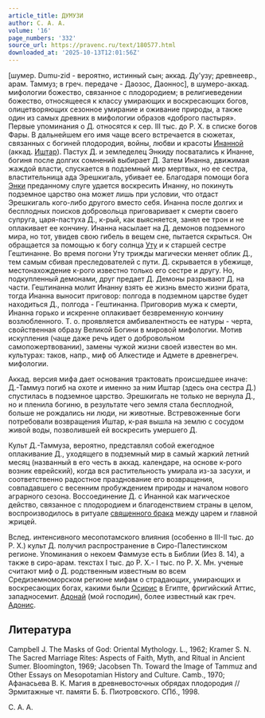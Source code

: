```yaml
---
article_title: ДУМУЗИ
author: C. A. A.
volume: '16'
page_numbers: '332'
source_url: https://pravenc.ru/text/180577.html
downloaded_at: '2025-10-13T12:01:56Z'
---
```


[шумер. Dumu-zid - вероятно, истинный сын; аккад. Ду'узу; древнеевр., арам. Таммуз; в греч. передаче - Даозос, Даоннос], в шумеро-аккад. мифологии божество, связанное с плодородием; в религиеведении божество, относящееся к классу умирающих и воскресающих богов, олицетворяющих сезонное умирание и оживание природы, а также один из самых древних в мифологии образов «доброго пастыря». Первые упоминания о Д. относятся к сер. III тыс. до Р. Х. в списке богов Фары. В дальнейшем его имя чаще всего встречается в сюжетах, связанных с богиней плодородия, войны, любви и красоты [Инанной](https://pravenc.ru/text/Инанной.html) (аккад. [Иштар](https://pravenc.ru/text/Иштар.html)). Пастух Д. и земледелец Энкиду посватались к Инанне, богиня после долгих сомнений выбирает Д. Затем Инанна, движимая жаждой власти, спускается в подземный мир мертвых, но ее сестра, властительница ада Эрешкигаль, убивает ее. Благодаря помощи бога [Энки](https://pravenc.ru/text/Энки.html) преданному слуге удается воскресить Инанну, но покинуть подземное царство она может лишь при условии, что отдаст Эрешкигаль кого-либо другого вместо себя. Инанна после долгих и бесплодных поисков добровольца приговаривает к смерти своего супруга, царя-пастуха Д., к-рый, как выясняется, занял ее трон и не оплакивает ее кончину. Инанна насылает на Д. демонов подземного мира, но тот, увидев свою гибель в вещем сне, пытается скрыться. Он обращается за помощью к богу солнца [Уту](https://pravenc.ru/text/Уту.html) и к старшей сестре Гештинанне. Во время погони Уту трижды магически меняет облик Д., тем самым сбивая преследователей с пути. Д. скрывается в убежище, местонахождение к-рого известно только его сестре и другу. Но, подкупленный демонами, друг предает Д. Демоны разрывают Д. на части. Гештинанна молит Инанну взять ее жизнь вместо жизни брата, тогда Инанна выносит приговор: полгода в подземном царстве будет находиться Д., полгода - Гештинанна. Приговорив мужа к смерти, Инанна горько и искренне оплакивает безвременную кончину возлюбленного. Т. о. проявляется амбивалентность ее натуры - черта, свойственная образу Великой Богини в мировой мифологии. Мотив искупления (чаще даже речь идет о добровольном самопожертвовании), замены чужой жизни своей известен во мн. культурах: таков, напр., миф об Алкестиде и Адмете в древнегреч. мифологии.

Аккад. версия мифа дает основания трактовать происшедшее иначе: Д.-Таммуз погиб на охоте и именно за ним Иштар (здесь она сестра Д.) спустилась в подземное царство. Эрешкигаль не только не вернула Д., но и пленила богиню, в результате чего земля стала бесплодной, больше не рождались ни люди, ни животные. Встревоженные боги потребовали возвращения Иштар, к-рая вышла на землю с сосудом живой воды, позволившей ей воскресить умершего Д.

Культ Д.-Таммуза, вероятно, представлял собой ежегодное оплакивание Д., уходящего в подземный мир в самый жаркий летний месяц (названный в его честь в аккад. календаре, на основе к-рого возник еврейский), когда вся растительность умирала из-за засухи, и соответственно радостное празднование его возвращения, совпадавшего с весенним пробуждением природы и началом нового аграрного сезона. Воссоединение Д. с Инанной как магическое действо, связанное с плодородием и благоденствием страны в целом, воспроизводилось в ритуале [священного брака](<https://pravenc.ru/text/священного брака.html>) между царем и главной жрицей.

Вслед. интенсивного месопотамского влияния (особенно в III-II тыс. до Р. Х.) культ Д. получил распространение в Сиро-Палестинском регионе. Упоминания о некоем Фаммузе есть в Библии (Иез 8. 14), а также в сиро-арам. текстах I тыс. до Р. Х.- I тыс. по Р. Х. Мн. ученые считают миф о Д. родственным известным во всем Средиземноморском регионе мифам о страдающих, умирающих и воскресающих богах, какими были [Осирис](https://pravenc.ru/text/Осирис.html) в Египте, фригийский Аттис, западносемит. [Адонай](https://pravenc.ru/text/Адонай.html) (мой господин), более известный как греч. [Адонис](https://pravenc.ru/text/Адонис.html).

## Литература

Campbell J. The Masks of God: Oriental Mythology. L., 1962; Кramer S. N. The Sacred Marriage Rites: Aspects of Faith, Myth, and Ritual in Ancient Sumer. Bloomington, 1969; Jacobsen Th. Toward the Image of Tammuz and Other Essays on Mesopotamian History and Culture. Camb., 1970; Афанасьева В. К. Магия в древневосточных обрядах плодородия // Эрмитажные чт. памяти Б. Б. Пиотровского. СПб., 1998.

C. A. A.

